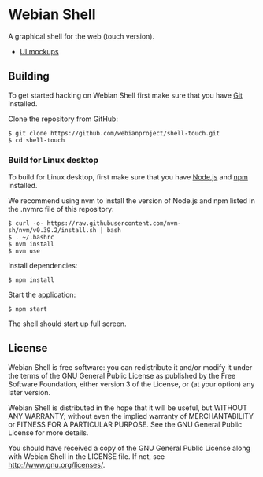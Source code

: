 # Webian Shell

A graphical shell for the web (touch version).

- [UI mockups](https://docs.google.com/presentation/d/e/2PACX-1vRW31WOIOGXZ97ni0-k_PAYwrkZbEam00LzKKF6eBtQHurT0HsIS8JF-ipRKqUPCwhjdbjBs9Wc7VtS/pub?start=false&loop=false&delayms=3000)


## Building

To get started hacking on Webian Shell first make sure that you have [Git](https://git-scm.com/) installed.

Clone the repository from GitHub:

```
$ git clone https://github.com/webianproject/shell-touch.git
$ cd shell-touch
```

### Build for Linux desktop

To build for Linux desktop, first make sure that you have [Node.js](https://nodejs.org/en/) and [npm](https://www.npmjs.com/) installed.

We recommend using nvm to install the version of Node.js and npm listed in the .nvmrc file of this repository:

```
$ curl -o- https://raw.githubusercontent.com/nvm-sh/nvm/v0.39.2/install.sh | bash
$ . ~/.bashrc
$ nvm install
$ nvm use
```

Install dependencies:
```
$ npm install
```

Start the application:
```
$ npm start
```

The shell should start up full screen.

## License

Webian Shell is free software: you can redistribute it and/or modify
it under the terms of the GNU General Public License as published by
the Free Software Foundation, either version 3 of the License, or
(at your option) any later version.

Webian Shell is distributed in the hope that it will be useful,
but WITHOUT ANY WARRANTY; without even the implied warranty of
MERCHANTABILITY or FITNESS FOR A PARTICULAR PURPOSE.  See the
GNU General Public License for more details.

You should have received a copy of the GNU General Public License
along with Webian Shell in the LICENSE file. If not, see
<http://www.gnu.org/licenses/>.
